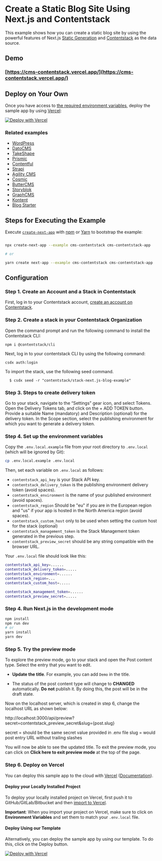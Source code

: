 # Create a Static Blog Site Using Next.js and Contentstack

This example shows how you can create a static blog site by using the powerful features of Next.js [Static Generation](https://nextjs.org/docs/basic-features/pages) and [Contentstack](https://www.sanity.io/) as the data source.

## Demo

### [https://cms-contentstack.vercel.app/](https://cms-contentstack.vercel.app/)

## Deploy on Your Own

Once you have access to [the required environment variables](#step-4-set-up-environment-variables), deploy the sample app by using [Vercel](https://vercel.com?utm_source=github&utm_medium=readme&utm_campaign=next-example):

[![Deploy with Vercel](https://vercel.com/button)](https://vercel.com/import/git?c=1&s=https://github.com/vercel/next.js/tree/canary/examples/cms-contentstack&env=contentstack_api_key,contentstack_delivery_token,contentstack_environment,contentstack_management_token,contentstack_preview_secret)

### Related examples

- [WordPress](/examples/cms-wordpress)
- [DatoCMS](/examples/cms-datocms)
- [TakeShape](/examples/cms-takeshape)
- [Prismic](/examples/cms-prismic)
- [Contentful](/examples/cms-contentful)
- [Strapi](/examples/cms-strapi)
- [Agility CMS](/examples/cms-agilitycms)
- [Cosmic](/examples/cms-cosmic)
- [ButterCMS](/examples/cms-buttercms)
- [Storyblok](/examples/cms-storyblok)
- [GraphCMS](/examples/cms-graphcms)
- [Kontent](/examples/cms-kontent)
- [Blog Starter](/examples/blog-starter)

## Steps for Executing the Example

Execute [`create-next-app`](https://github.com/vercel/next.js/tree/canary/packages/create-next-app) with [npm](https://docs.npmjs.com/cli/init) or [Yarn](https://yarnpkg.com/lang/en/docs/cli/create/) to bootstrap the example:

```bash

npx create-next-app --example cms-contentstack cms-contentstack-app

# or

yarn create next-app --example cms-contentstack cms-contentstack-app
```

## Configuration

### Step 1. Create an Account and a Stack in Contentstack

First, log in to your Contentstack account, [create an account on Contentstack](https://www.contentstack.com/try-for-free/).

### Step 2. Create a stack in your Contentstack Organization

Open the command prompt and run the following command to install the Contentstack CLI:

`npm i @contentstack/cli`

Next, log in to your contentstack CLI by using the following command:

`csdx auth:login`

To import the stack, use the following seed command.

```
  $ csdx seed -r "contentstack/stack-next.js-blog-example"
```
### Step 3. Steps to create delivery token
Go to your stack, navigate to the “Settings” gear icon, and select Tokens.
Open the Delivery Tokens tab, and click on the + ADD TOKEN button.
Provide a suitable Name (mandatory) and Description (optional) for the delivery token.
In the Scope section, select the publishing environment for which you want to generate a delivery token.

### Step 4. Set up the environment variables

Copy the `.env.local.example` file from your root directory to `.env.local` (which will be ignored by Git):

```bash
cp .env.local.example .env.local
```

Then, set each variable on `.env.local` as follows:

- `contentstack_api_key` is your Stack API key.
- `contentstack_delivery_token` is the publishing environment delivery token (avoid spaces).
- `contentstack_environment` is the name of your published environment (avoid spaces).
- `contentstack_region` Should be "eu" if you are in the European region and "us" if your app is hosted in the North America region (avoid spaces).
- `contentstack_custom_host` only to be used when setting the custom host for the stack (optional)
- `contentstack_management_token` is the Stack Management token generated in the previous step.
- `contentstack_preview_secret` should be any string compatible with the browser URL.

Your `.env.local` file should look like this:

```bash
contentstack_api_key=......
contentstack_delivery_token=.....
contentstack_environment=......
contentstack_region=...
contentstack_custom_host=.....

contentstack_management_token=......
contentstack_preview_secret=.....
```

### Step 4. Run Next.js in the development mode

```bash
npm install
npm run dev
# or
yarn install
yarn dev
```

### Step 5. Try the preview mode

To explore the preview mode, go to your stack and open the Post content type. Select the entry that you want to edit.

- **Update the title**. For example, you can add `Demo` in the title.

- The status of the post content type will change to **CHANGED** automatically. **Do not** publish it. By doing this, the post will be in the draft state.

Now on the localhost server, which is created in step 6, change the localhost URL as shown below:

http://localhost:3000/api/preview?secret=contentstack_preview_secret&slug={post.slug}

secret = should be the same secret value provided in .env file
slug = would post entry URL without trailing slashes

You will now be able to see the updated title. To exit the preview mode, you can click on **Click here to exit preview mode** at the top of the page.

### Step 6. Deploy on Vercel

You can deploy this sample app to the cloud with [Vercel](https://vercel.com?utm_source=github&utm_medium=readme&utm_campaign=next-example) ([Documentation](https://nextjs.org/docs/deployment)).

#### Deploy your Locally Installed Project

To deploy your locally installed project on Vercel, first push it to GitHub/GitLab/Bitbucket and then [import to Vercel](https://vercel.com/import/git?utm_source=github&utm_medium=readme&utm_campaign=next-example).

**Important**: When you import your project on Vercel, make sure to click on **Environment Variables** and set them to match your `.env.local` file.

#### Deploy Using our Template

Alternatively, you can deploy the sample app by using our template. To do this, click on the Deploy button.

[![Deploy with Vercel](https://vercel.com/button)](https://vercel.com/import/git?c=1&s=https://github.com/vercel/next.js/tree/canary/examples/cms-contentstack&env=contentstack_api_key,contentstack_delivery_token,contentstack_environment,contentstack_management_token,contentstack_preview_secret)
